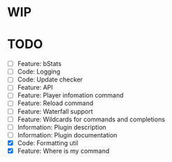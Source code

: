 # WIP

# TODO

- [ ] Feature: bStats
- [ ] Code: Logging
- [ ] Code: Update checker
- [ ] Feature: API
- [ ] Feature: Player infomation command
- [ ] Feature: Reload command
- [ ] Feature: Waterfall support
- [ ] Feature: Wildcards for commands and completions
- [ ] Information: Plugin description
- [ ] Information: Plugin documentation
- [x] Code: Formatting util
- [x] Feature: Where is my command
